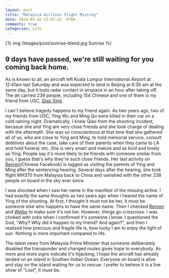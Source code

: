 ```yaml
---
layout: post
title: "Malaysia Airlines Flight Missing"
date: 2014-03-16 13:07:42 -0700
comments: true
categories: Life
---
```


{% img /images/post/sunrise-blend.jpg Sunrise %}

## 9 days have passed, we're still waiting for you coming back home.

As is known to all, an aircraft left Kuala Lumpur International Airport at 12:41am last Saturday and was expected to land in Beijing at 6:30 am at the same day, but it losts radar contact in airspace in an hour after taking off. The jet carried 239 people, including 154 Chinese and one of them is my friend from USC, [Qiao Xing][qx]. 

I can't believe tragedy happens to my friend again. As two years ago, two of my friends from USC, Ying Wu and Ming Qu were killed in their car on a cold raining night. Dramatically, I knew Qiao from the shooting incident, becasue she and Ying are very close friends and she took charge of dealing with the aftermath. She was so conscientious at that time that she gathered all of us, who are close to Ying and Ming, to hold memorial service, consult detetives about the case, take care of their parents when they came to LA and hold funeral, etc. She is very smart and mature and as kind and lovely as Ying. People say it's more likely to be friends with someone similar from you, I guess that's why they're such close friends. Her last activity on [Renren][renren](Chinese Facebook) is tagged as visiting the parents of Ying and Ming after the sentencing hearing. Several days after the hearing, she took flight MH370 from Malaysia back to China and vanished with the other 238 people on board in the sky ever since. 

I was shocked when I saw her name in the manifest of the missing airline. I had exactly the same thoughts as two years ago when I heared the name of Ying of the shooting. At first, I thought it must not be her, it must be someone else who happens to have the same name. Then I checked [Renren][renren] and [Weibo][weibo] to make sure it's not her. However, things go crisscross. I was choked with sobs when I confirmed it's someone I know. I questioned the God, "Why? Why did it happen to my friend? And again?", and then I realized how precious and fragile life is, how lucky I am to enjoy the light of sun. Nothing is more important compared to life.

The latest news from Malaysia Prime Minister that someone deliberately disabled the transponder and changed routes gives hope to everybody. As more and more signs indicate it's hijacking, I hope the aircraft has already landed on an island in Southen Indian Ocean. Everyone on board is alive and stay on the island waiting for us to rescue. I prefer to believe it is a live show of "Lost", it must be. 

[qx]: http://www.renren.com/222988764/profile
[renren]: http://www.renren.com
[weibo]: http://www.weibo.com

